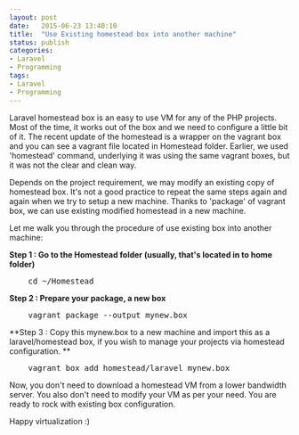 ```yaml
---
layout: post
date:   2015-06-23 13:40:10
title:  "Use Existing homestead box into another machine"
status: publish
categories:
- Laravel
- Programming
tags:
- Laravel
- Programming
---
```


Laravel homestead box is an easy to use VM for any of the PHP projects. Most of the time, it works out of the box and we need to configure a little bit of it. The recent update of the homestead is a wrapper on the vagrant box and you can see a vagrant file located in Homestead folder. Earlier, we used 'homestead' command, underlying it was using the same vagrant boxes, but it was not the clear and clean way.

Depends on the project requirement, we may modify an existing copy of homestead box. It's not a good practice to repeat the same steps again and again when we try to setup a new machine. Thanks to 'package' of vagrant box, we can use existing modified homestead in a new machine.

Let me walk you through the procedure of use existing box into another machine:

**Step 1 : Go to the Homestead folder (usually, that's located in to home folder)**

<pre>
    cd ~/Homestead
</pre>

**Step 2 : Prepare your package, a new box**

<pre>
    vagrant package --output mynew.box
</pre>

**Step 3 : Copy this mynew.box to a new machine and import this as a laravel/homestead box, if you wish to manage your projects via homestead configuration. **

<pre>
    vagrant box add homestead/laravel mynew.box
</pre>

Now, you don't need to download a homestead VM from a lower bandwidth server. You also don't need to modify your VM as per your need. You are ready to rock with existing box configuration.

Happy virtualization :)
